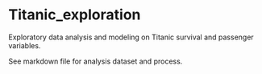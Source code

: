 # Titanic_exploration
Exploratory data analysis and modeling on Titanic survival and passenger variables. 

See markdown file for analysis dataset and process.
